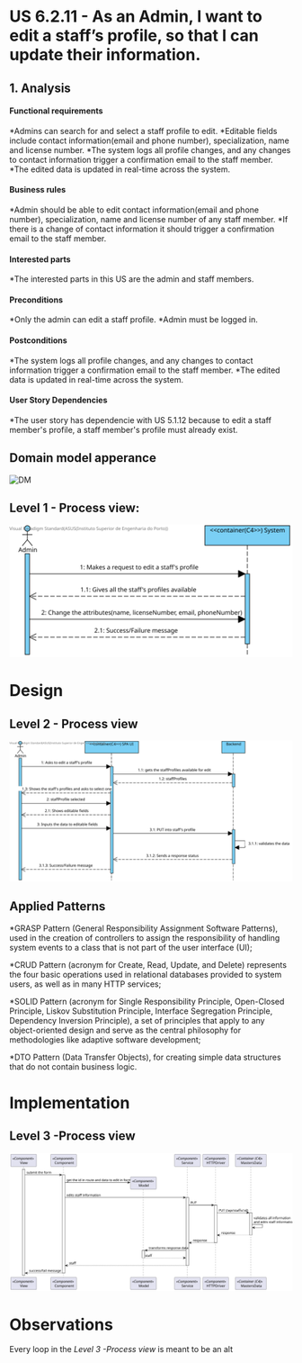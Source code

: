 # US 6.2.11 - As an Admin, I want to edit a staff’s profile, so that I can update their information.

## 1. Analysis

#### Functional requirements

*Admins can search for and select a staff profile to edit.
*Editable fields include contact information(email and phone number), specialization, name and license number.
*The system logs all profile changes, and any changes to contact information trigger a
confirmation email to the staff member.
*The edited data is updated in real-time across the system.


#### Business rules

*Admin should be able to edit contact information(email and phone number), specialization, name and license number of any staff member.
*If there is a change of contact information it should trigger a confirmation email to the staff member.



#### Interested parts

*The interested parts in this US are the admin and staff members.


#### Preconditions

*Only the admin can edit a staff profile.
*Admin must be logged in.


#### Postconditions

*The system logs all profile changes, and any changes to contact information trigger a
confirmation email to the staff member.
*The edited data is updated in real-time across the system.



#### User Story Dependencies

*The user story has dependencie with US 5.1.12 because to edit a staff member's profile, a staff member's profile must already exist.


## Domain model apperance
![DM](DM/DM.png)


## Level 1 - Process view:
![Process View - Level 1](L1/L1view.svg)



# Design


 ## Level 2 - Process view
 ![Process View - Level 2](L2/L2view.svg)


 ##  Applied Patterns

*GRASP Pattern (General Responsibility Assignment Software Patterns), used in the creation of controllers to assign the responsibility of handling system events to a class that is not part of the user interface (UI);

*CRUD Pattern (acronym for Create, Read, Update, and Delete) represents the four basic operations used in relational databases provided to system users, as well as in many HTTP services;

*SOLID Pattern (acronym for Single Responsibility Principle, Open-Closed Principle, Liskov Substitution Principle, Interface Segregation Principle, Dependency Inversion Principle), a set of principles that apply to any object-oriented design and serve as the central philosophy for methodologies like adaptive software development;

*DTO Pattern (Data Transfer Objects), for creating simple data structures that do not contain business logic.


# Implementation

 ## Level 3 -Process view
 ![Process View - Level 3](L3/Process_View.svg)



# Observations

Every loop in the *Level 3 -Process view* is meant to be an alt
 